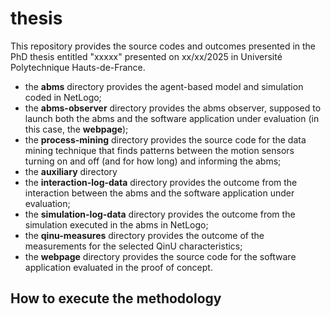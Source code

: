 # thesis

This repository provides the source codes and outcomes presented in the PhD thesis entitled "xxxxx" presented on xx/xx/2025 in Université Polytechnique Hauts-de-France.

- the **abms** directory provides the agent-based model and simulation coded in NetLogo;
- the **abms-observer** directory provides the abms observer, supposed to launch both the abms and the software application under evaluation (in this case, the **webpage**);
- the **process-mining** directory provides the source code for the data mining technique that finds patterns between the motion sensors turning on and off (and for how long) and informing the abms;
- the **auxiliary** directory 
- the **interaction-log-data** directory provides the outcome from the interaction between the abms and the software application under evaluation;
- the **simulation-log-data** directory provides the outcome from the simulation executed in the abms in NetLogo;
- the **qinu-measures** directory provides the outcome of the measurements for the selected QinU characteristics;
- the **webpage** directory provides the source code for the software application evaluated in the proof of concept.

## How to execute the methodology
